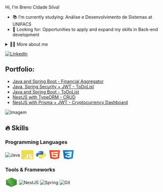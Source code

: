 <!-- Presentation -->
<p>
  Hi, I'm Breno Cidade Silva!

  - 📚 I’m currently studying: Análise e Desenvolvimento de Sistemas at UNIFACS 
  - 🎯 Looking for: Opportunities to apply and expand my skills in Back-end development
</p>

<!-- Dropdown -->
<details>
  <summary>👨‍💻 More about me</summary>

  - 💬 I have a deep enthusiasm for software development, always seeking new knowledge to enhance my skills. I am constantly striving to learn and update myself to become a more competent developer. I am eager for an opportunity to demonstrate my proficiency in Java, Spring Boot, HTML5, and CSS3, as well as to consolidate my knowledge in PHP and MySQL.

  - ⚡ In my free time, I enjoy playing Valorant and CS, as well as watching movies and series. I also appreciate going to the beach to surf or simply relax.
</details>

<!-- Links -->
[![LinkedIn](https://img.shields.io/badge/LinkedIn-0077B5?style=for-the-badge&logo=linkedin&logoColor=white)](https://www.linkedin.com/in/breno-cidade-a1b1b51b8/)

<!-- Portfolio -->
## Portfolio:
- [Java and Spring Boot - Financial Aggregator](https://github.com/BrenoCidade/agregadorfinanceiro)
- [Java, Spring Security + JWT  - ToDoList](https://github.com/BrenoCidade/TrilhaBackEndJR-JUN15)
- [Java and Spring Boot - ToDoList](https://github.com/BrenoCidade/todolist)
- [NestJS with TypeORM - CRUD](https://github.com/BrenoCidade/ProjectNest)
- [NestJS with Prisma + JWT - Cryptocurrency Dashboard](https://github.com/BrenoCidade/gerenciador-cripto)

<!-- GIF -->
<p align="left">
  <img align="center" src="https://github.com/BrenoCidade/brenocidade/assets/121961040/9f5b140e-a0b3-46e0-9e4f-734554056718" alt="Imagem">

## 🔥 Skills
<!-- Skills: Programming Languages -->
  <div style="flex-basis: 48%;">
    <h3>Programming Languages</h3>
    <img align="center" alt="Java" height="30" width="40" src="https://cdn.jsdelivr.net/gh/devicons/devicon/icons/java/java-original.svg">
    <img align="center" alt="Js" height="30" width="40" src="https://raw.githubusercontent.com/devicons/devicon/master/icons/javascript/javascript-plain.svg">
    <img align="center" alt="Python" height="30" width="40" src="https://raw.githubusercontent.com/devicons/devicon/master/icons/python/python-original.svg">
    <img align="center" alt="HTML" height="30" width="40" src="https://raw.githubusercontent.com/devicons/devicon/master/icons/html5/html5-original.svg">
    <img align="center" alt="CSS" height="30" width="40" src="https://raw.githubusercontent.com/devicons/devicon/master/icons/css3/css3-original.svg">
  </div>
  
  <!-- Skills: Tools & Frameworks -->
  <div style="flex-basis: 48%;">
    <h3>Tools & Frameworks</h3>
    <img align="center" alt="Nodejs" height="30" width="40" src="https://github.com/devicons/devicon/blob/v2.16.0/icons/nodejs/nodejs-original.svg">
    <img align="center" alt="NestJS" height="30" width="40" src="https://cdn.jsdelivr.net/gh/devicons/devicon/icons/nestjs/nestjs-original.svg">
    <img align="center" alt="Spring" height="30" width="40" src="https://cdn.jsdelivr.net/gh/devicons/devicon/icons/spring/spring-original.svg">
    <img align="center" alt="Git" height="30" width="40" src="https://cdn.jsdelivr.net/gh/devicons/devicon/icons/git/git-original.svg">
  </div>
  
